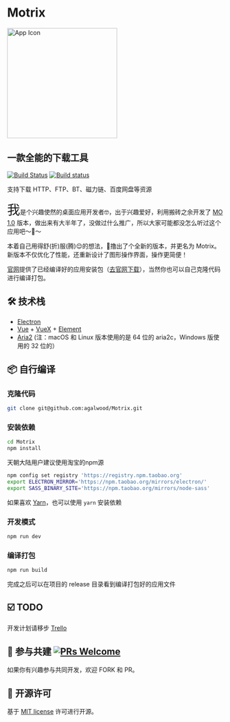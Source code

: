# Motrix

<a href="https://motrix.app">
  <img src="https://cdn.nlark.com/yuque/0/2018/png/129147/1543735425232-a5d2c99f-d788-43e4-9781-558ff6d21027.png" width="256" alt="App Icon" />
</a>

## 一款全能的下载工具
[![Build Status](https://travis-ci.org/agalwood/Motrix.svg?branch=master)](https://travis-ci.org/agalwood/Motrix) [![Build status](https://ci.appveyor.com/api/projects/status/l11d5h05xwwcvoux/branch/master?svg=true)](https://ci.appveyor.com/project/agalwood/motrix/branch/master)


支持下载 HTTP、FTP、BT、磁力链、百度网盘等资源

<span style="font-size: 30px">我</span>是个兴趣使然的桌面应用开发者🤓，出于兴趣爱好，利用搬砖之余开发了 [MO 1.0](https://moapp.me) 版本，做出来有大半年了，没做过什么推广，所以大家可能都没怎么听过这个应用吧～👻～

本着自己用得舒(折)服(腾)😌的想法，🤠撸出了个全新的版本，并更名为 Motrix。新版本不仅优化了性能，还重新设计了图形操作界面，操作更简便！

[官网](https://motrix.app)提供了已经编译好的应用安装包（[去官网下载](https://motrix.app/release)），当然你也可以自己克隆代码进行编译打包。

## 🛠 技术栈
- [Electron](https://electronjs.org/)
- [Vue](https://vuejs.org/) + [VueX](https://vuex.vuejs.org/) + [Element](https://element.eleme.io)
- [Aria2](https://aria2.github.io/) (注：macOS 和 Linux 版本使用的是 64 位的 aria2c，Windows 版使用的 32 位的）

## 📦 自行编译

### 克隆代码
```bash
git clone git@github.com:agalwood/Motrix.git
```

### 安装依赖
```bash
cd Motrix
npm install
```
天朝大陆用户建议使用淘宝的npm源
```bash
npm config set registry 'https://registry.npm.taobao.org'
export ELECTRON_MIRROR='https://npm.taobao.org/mirrors/electron/'
export SASS_BINARY_SITE='https://npm.taobao.org/mirrors/node-sass'
```
如果喜欢 [Yarn](https://yarnpkg.com/)，也可以使用 `yarn` 安装依赖

### 开发模式
```bash
npm run dev
```

### 编译打包
```bash
npm run build
```
完成之后可以在项目的 release 目录看到编译打包好的应用文件

## ☑️ TODO
开发计划请移步 [Trello](https://trello.com/b/qNUzA0bv/motrix)

## 🤝 参与共建 [![PRs Welcome](https://img.shields.io/badge/PRs-welcome-brightgreen.svg?style=flat-square)](http://makeapullrequest.com)
如果你有兴趣参与共同开发，欢迎 FORK 和 PR。

## 📜 开源许可
基于 [MIT license](https://opensource.org/licenses/MIT) 许可进行开源。
